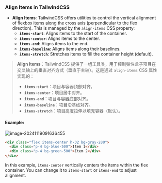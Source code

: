 ### Align Items in TailwindCSS

- **Align Items**: TailwindCSS offers utilities to control the vertical alignment of flexbox items along the cross axis (perpendicular to the flex direction). This is managed by the `align-items` CSS property:
  - **`items-start`**: Aligns items to the start of the container.
  - **`items-center`**: Aligns items to the center.
  - **`items-end`**: Aligns items to the end.
  - **`items-baseline`**: Aligns items along their baselines.
  - **`items-stretch`**: Stretches items to fill the container height (default).

> **Align Items**：TailwindCSS 提供了一组工具类，用于控制弹性盒子项目在交叉轴上的垂直对齐方式（垂直于主轴）。这是通过 `align-items` CSS 属性实现的：
> - **`items-start`**：项目与容器顶部对齐。
> - **`items-center`**：项目居中对齐。
> - **`items-end`**：项目与容器底部对齐。
> - **`items-baseline`**：项目沿基线对齐。
> - **`items-stretch`**：项目高度拉伸以填充容器（默认）。

#### Example:

![image-20241119091636455](C:\Users\10691\AppData\Roaming\Typora\typora-user-images\image-20241119091636455.png)

<audio src="..\..\mp3\这里展示了`flex`布局的` (1).mp3"></audio>

```html
<div class="flex items-center h-32 bg-gray-200">
  <div class="p-4 bg-blue-500">Item 1</div>
  <div class="p-4 bg-green-500">Item 2</div>
</div>
```

In this example, `items-center` vertically centers the items within the flex container. You can change it to `items-start` or `items-end` to adjust alignment.